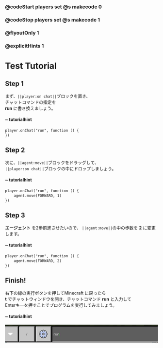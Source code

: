 ### @codeStart players set @s makecode 0
### @codeStop players set @s makecode 1


### @flyoutOnly 1
### @explicitHints 1

# Test Tutorial

## Step 1

まず、``||player:on chat||``ブロックを置き、<br>
チャットコマンドの指定を<br>
**run** に書き換えましょう。

#### ~ tutorialhint 
```blocks
player.onChat("run", function () {
})
```

## Step 2

次に、``||agent:move||``ブロックをドラッグして、<br>
``||player:on chat||``ブロックの中にドロップしましょう。

#### ~ tutorialhint 
```blocks
player.onChat("run", function () {
    agent.move(FORWARD, 1)
})
``` 

## Step 3

**エージェント** を2歩前進させたいので、
``||agent:move||``の中の歩数を **2** に変更します。 

#### ~ tutorialhint 
```blocks
player.onChat("run", function () {
    agent.move(FORWARD, 2)
})
``` 

## Finish!

右下の緑の実行ボタンを押してMinecraft に戻ったら<br>
**t** でチャットウィンドウを開き、チャットコマンド **run** と入力して <br>
Enterキーを押すことでプログラムを実行してみましょう。

#### ~ tutorialhint 
![Agent run](/static/minecraft_chat_run.png)
